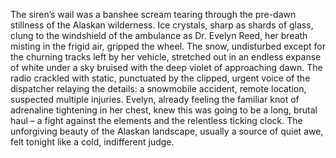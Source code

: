 The siren’s wail was a banshee scream tearing through the pre-dawn stillness of the Alaskan wilderness.  Ice crystals, sharp as shards of glass, clung to the windshield of the ambulance as Dr. Evelyn Reed, her breath misting in the frigid air, gripped the wheel.  The snow, undisturbed except for the churning tracks left by her vehicle, stretched out in an endless expanse of white under a sky bruised with the deep violet of approaching dawn.  The radio crackled with static, punctuated by the clipped, urgent voice of the dispatcher relaying the details:  a snowmobile accident, remote location, suspected multiple injuries.  Evelyn, already feeling the familiar knot of adrenaline tightening in her chest, knew this was going to be a long, brutal haul – a fight against the elements and the relentless ticking clock.  The unforgiving beauty of the Alaskan landscape, usually a source of quiet awe, felt tonight like a cold, indifferent judge.
